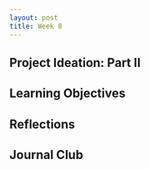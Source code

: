 ```yaml
---
layout: post
title: Week 8
---
```


## Project Ideation: Part II


## Learning Objectives


## Reflections


## Journal Club



